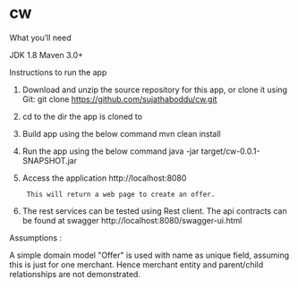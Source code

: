 # cw

What you’ll need

JDK 1.8
Maven 3.0+


Instructions to run the app

1. Download and unzip the source repository for this app, or clone it using Git: git clone https://github.com/sujathaboddu/cw.git

2. cd to the dir the app is cloned to

3. Build app using the below command
	mvn clean install

4. Run the app using the below command
	java -jar target/cw-0.0.1-SNAPSHOT.jar

5. Access the application
		http://localhost:8080
		
		This will return a web page to create an offer.

6. The rest services can be tested using Rest client. 
	The api contracts can be found at swagger
	http://localhost:8080/swagger-ui.html


Assumptions	:

A simple domain model "Offer" is used with name as unique field, assuming this is just for one merchant. Hence merchant entity and parent/child relationships are not demonstrated.

